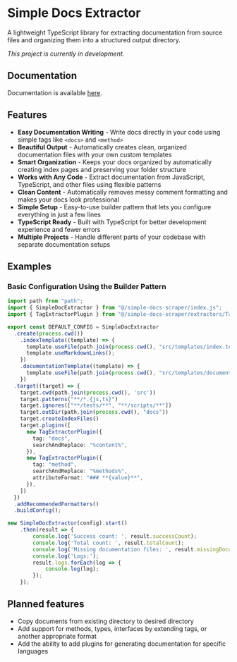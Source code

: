 # Simple Docs Extractor

A lightweight TypeScript library for extracting documentation from source files and organizing them into a structured output directory.

*This project is currently in development.*

## Documentation

Documentation is available [here](docs/index.md).

## Features

- **Easy Documentation Writing** - Write docs directly in your code using simple tags like `<docs>` and `<method>`
- **Beautiful Output** - Automatically creates clean, organized documentation files with your own custom templates
- **Smart Organization** - Keeps your docs organized by automatically creating index pages and preserving your folder structure
- **Works with Any Code** - Extract documentation from JavaScript, TypeScript, and other files using flexible patterns
- **Clean Content** - Automatically removes messy comment formatting and makes your docs look professional
- **Simple Setup** - Easy-to-use builder pattern that lets you configure everything in just a few lines
- **TypeScript Ready** - Built with TypeScript for better development experience and fewer errors
- **Multiple Projects** - Handle different parts of your codebase with separate documentation setups

## Examples

### Basic Configuration Using the Builder Pattern

```typescript
import path from "path";
import { SimpleDocExtractor } from "@/simple-docs-scraper/index.js";
import { TagExtractorPlugin } from "@/simple-docs-scraper/extractors/TagExtractorPlugin.js";

export const DEFAULT_CONFIG = SimpleDocExtractor
  .create(process.cwd())
    .indexTemplate((template) => {
      template.useFile(path.join(process.cwd(), "src/templates/index.template.md"));
      template.useMarkdownLinks();
    })
    .documentationTemplate((template) => {
      template.useFile(path.join(process.cwd(), "src/templates/documentation.template.md"));
    })
  .target((target) => {
    target.cwd(path.join(process.cwd(), 'src'))
    target.patterns("**/*.{js,ts}")
    target.ignores(["**/tests/**", "**/scripts/**"])
    target.outDir(path.join(process.cwd(), "docs"))
    target.createIndexFiles()
    target.plugins([
      new TagExtractorPlugin({
        tag: "docs",
        searchAndReplace: "%content%",
      }),
      new TagExtractorPlugin({
        tag: "method",
        searchAndReplace: "%methods%",
        attributeFormat: "### **{value}**",
      }),
    ])
  })
  .addRecommendedFormatters()
  .buildConfig();

new SimpleDocExtractor(config).start()
    .then(result => {
        console.log('Success count: ', result.successCount);
        console.log('Total count: ', result.totalCount);
        console.log('Missing documentation files: ', result.missingDocumentationFiles);
        console.log('Logs:');
        result.logs.forEach(log => {
            console.log(log);
        });
    });
```

## Planned features

- Copy documents from existing directory to desired directory
- Add support for methods, types, interfaces by extending tags, or another appropriate format
- Add the ability to add plugins for generating documentation for specific languages
